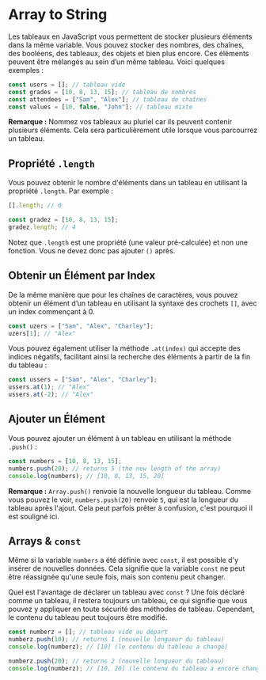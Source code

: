 # Array to String

Les tableaux en JavaScript vous permettent de stocker plusieurs éléments dans la même variable. Vous pouvez stocker des nombres, des chaînes, des booléens, des tableaux, des objets et bien plus encore. Ces éléments peuvent être mélangés au sein d’un même tableau. Voici quelques exemples :

```javascript
const users = []; // tableau vide
const grades = [10, 8, 13, 15]; // tableau de nombres
const attendees = ["Sam", "Alex"]; // tableau de chaînes
const values = [10, false, "John"]; // tableau mixte
```

**Remarque :** Nommez vos tableaux au pluriel car ils peuvent contenir plusieurs éléments. Cela sera particulièrement utile lorsque vous parcourrez un tableau.

## Propriété `.length`

Vous pouvez obtenir le nombre d'éléments dans un tableau en utilisant la propriété `.length`. Par exemple :

```javascript
[].length; // 0

const gradez = [10, 8, 13, 15];
gradez.length; // 4
```

Notez que `.length` est une propriété (une valeur pré-calculée) et non une fonction. Vous ne devez donc pas ajouter `()` après.

## Obtenir un Élément par Index

De la même manière que pour les chaînes de caractères, vous pouvez obtenir un élément d’un tableau en utilisant la syntaxe des crochets `[]`, avec un index commençant à 0.

```javascript
const uzers = ["Sam", "Alex", "Charley"];
uzers[1]; // "Alex"
```

Vous pouvez également utiliser la méthode `.at(index)` qui accepte des indices négatifs, facilitant ainsi la recherche des éléments à partir de la fin du tableau :

```javascript
const ussers = ["Sam", "Alex", "Charley"];
ussers.at(1); // "Alex"
ussers.at(-2); // "Alex"
```

## Ajouter un Élément

Vous pouvez ajouter un élément à un tableau en utilisant la méthode `.push()` :

```javascript
const numbers = [10, 8, 13, 15];
numbers.push(20); // returns 5 (the new length of the array)
console.log(numbers); // [10, 8, 13, 15, 20]
```

**Remarque :** `Array.push()` renvoie la nouvelle longueur du tableau. Comme vous pouvez le voir, `numbers.push(20)` renvoie `5`, qui est la longueur du tableau après l'ajout. Cela peut parfois prêter à confusion, c'est pourquoi il est souligné ici.

## Arrays & `const`

Même si la variable `numbers` a été définie avec `const`, il est possible d'y insérer de nouvelles données. Cela signifie que la variable `const` ne peut être réassignée qu'une seule fois, mais son contenu peut changer.

Quel est l'avantage de déclarer un tableau avec `const` ? Une fois déclaré comme un tableau, il restera toujours un tableau, ce qui signifie que vous pouvez y appliquer en toute sécurité des méthodes de tableau. Cependant, le contenu du tableau peut toujours être modifié.

```javascript
const numberz = []; // tableau vide au départ
numberz.push(10); // returns 1 (nouvelle longueur du tableau)
console.log(numberz); // [10] (le contenu du tableau a changé)

numberz.push(20); // returns 2 (nouvelle longueur du tableau)
console.log(numberz); // [10, 20] (le contenu du tableau a encore changé)
```



